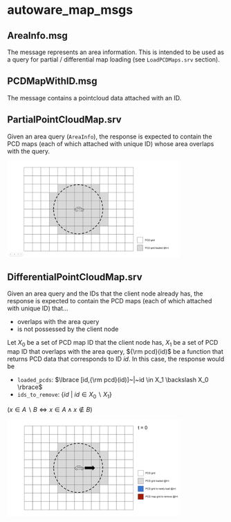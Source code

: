 # autoware_map_msgs

## AreaInfo.msg

The message represents an area information. This is intended to be used as a query for partial / differential map loading (see `LoadPCDMaps.srv` section).

## PCDMapWithID.msg

The message contains a pointcloud data attached with an ID.

## PartialPointCloudMap.srv

Given an area query (`AreaInfo`), the response is expected to contain the PCD maps (each of which attached with unique ID) whose area overlaps with the query.

<img src="./media/partial_area_loading.png" alt="drawing" width="400"/>

## DifferentialPointCloudMap.srv

Given an area query and the IDs that the client node already has, the response is expected to contain the PCD maps (each of which attached with unique ID) that...

- overlaps with the area query
- is not possessed by the client node

Let $X_0$ be a set of PCD map ID that the client node has, $X_1$ be a set of PCD map ID that overlaps with the area query, ${\rm pcd}(id)$ be a function that returns PCD data that corresponds to ID $id$. In this case, the response would be

- `loaded_pcds`: $\lbrace [id,{\rm pcd}(id)]~|~id \in X_1 \backslash X_0 \rbrace$
- `ids_to_remove`: $\lbrace id~|~id \in X_0 \backslash X_1 \rbrace$

($x \in A\backslash B \iff x \in A \wedge x \notin B$)

<img src="./media/differential_area_loading.gif" alt="drawing" width="400"/>
